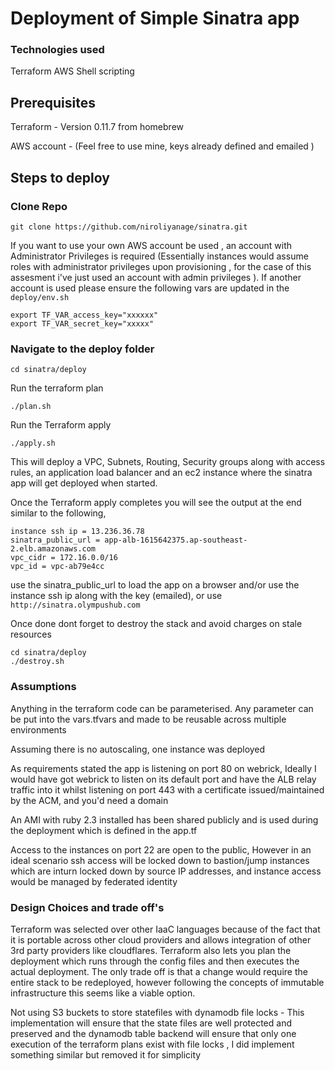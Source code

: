 # Deployment of Simple Sinatra app

### Technologies used 

Terraform
AWS
Shell scripting

## Prerequisites

Terraform - Version 0.11.7 from homebrew

AWS account - (Feel free to use mine, keys already defined and emailed )

## Steps to deploy

### Clone Repo
```
git clone https://github.com/niroliyanage/sinatra.git
```

If you want to use your own AWS account be used , an account with Administrator  Privileges is required (Essentially instances would assume roles with administrator privileges upon provisioning , for the case of this assesment i've just used an account with admin privileges ). If another account is used please ensure the following vars are updated in the ```deploy/env.sh```

```
export TF_VAR_access_key="xxxxxx"
export TF_VAR_secret_key="xxxxx"
```


### Navigate to the deploy folder
```
cd sinatra/deploy
```
Run the terraform plan
```
./plan.sh
```
Run the Terraform apply 
```
./apply.sh
```
This will deploy a VPC, Subnets, Routing, Security groups along with access rules, an application load balancer and an ec2 instance where the sinatra app will get deployed when started. 

Once the Terraform apply completes you will see the output at the end similar to the following,

```
instance ssh ip = 13.236.36.78
sinatra_public_url = app-alb-1615642375.ap-southeast-2.elb.amazonaws.com
vpc_cidr = 172.16.0.0/16
vpc_id = vpc-ab79e4cc
```

use the sinatra_public_url to load the app on a browser and/or use the instance ssh ip along with the key (emailed), or use ```http://sinatra.olympushub.com```


Once done dont forget to destroy the stack and avoid charges on stale resources
```
cd sinatra/deploy
./destroy.sh 
```

### Assumptions

Anything in the terraform code can be parameterised. Any parameter can be put into the vars.tfvars and made to be reusable across multiple environments

Assuming there is no autoscaling, one instance was deployed

As requirements stated the app is listening on port 80 on webrick, Ideally I would have got webrick to listen on its default port and have the ALB relay traffic into it whilst listening on port 443 with a certificate issued/maintained by the ACM, and you'd need a domain

An AMI with ruby 2.3 installed has been shared publicly and is used during the deployment which is defined in the app.tf 

Access to the instances on port 22 are open to the public, However in an ideal scenario ssh access will be locked down to bastion/jump instances which are inturn locked down by source IP addresses,  and instance access would be managed by federated identity


### Design Choices and trade off's

Terraform was selected over other IaaC languages because of the fact that it is portable across other cloud providers and allows integration of other 3rd party providers like cloudflares.
Terraform also lets you plan the deployment which runs through the config files and then executes the actual deployment. The only trade off is that a change would require the entire stack to be redeployed, however following the concepts of immutable infrastructure this seems like a viable option.

Not using S3 buckets to store statefiles with dynamodb file locks - This implementation will ensure that the state files are well protected and preserved and the dynamodb table backend will ensure that only one execution of the terraform plans exist with file locks , I did implement something similar but removed it for simplicity



